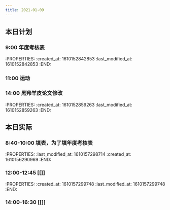 ```yaml
---
title: 2021-01-09
---
```


## 本日计划
### 9:00 年度考核表
:PROPERTIES:
:created_at: 1610152842853
:last_modified_at: 1610152842853
:END:
### 11:00 运动
### 14:00 黑羚羊皮论文修改
:PROPERTIES:
:created_at: 1610152859263
:last_modified_at: 1610152859263
:END:
## 本日实际
### 8:40-10:00 填表，为了填年度考核表
:PROPERTIES:
:last_modified_at: 1610157298714
:created_at: 1610156290969
:END:
### 12:00-12:45 [[]]
:PROPERTIES:
:created_at: 1610157299748
:last_modified_at: 1610157299748
:END:
### 14:00-16:30 [[]]
### 
